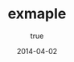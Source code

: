 ---
title: "exmaple"
description: "example desc"
draft: false
images: []
menu: main
weight: 2
Cover:
type:
  - posts
  - post
tags:
  - go
  - golang
  - work
date: 2014-04-02
categories:
  - Development
  - golang
series:
  - Hugo 101
author:
  name: hacker1db
---